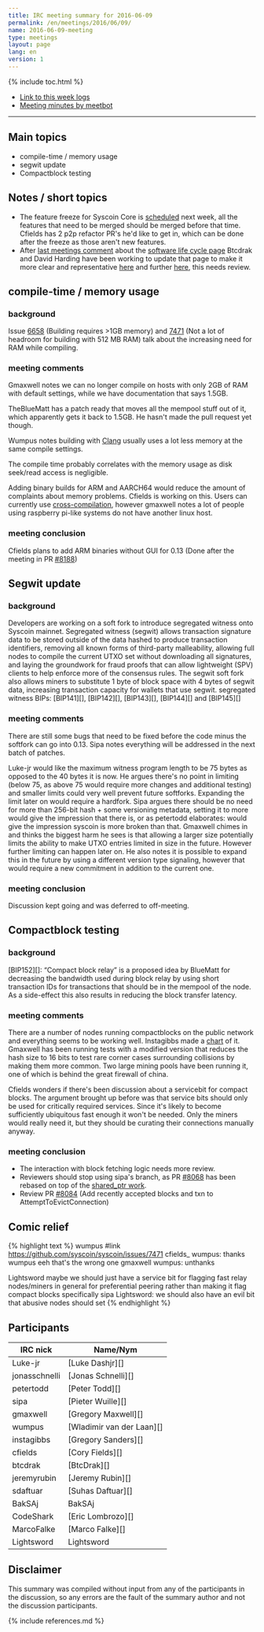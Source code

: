 ```yaml
---
title: IRC meeting summary for 2016-06-09
permalink: /en/meetings/2016/06/09/
name: 2016-06-09-meeting
type: meetings
layout: page
lang: en
version: 1
---
```

{% include toc.html %}
 
- [Link to this week logs](https://botbot.me/freenode/syscoin-core-dev/2016-06-09/?msg=67610017&page=3)
- [Meeting minutes by meetbot](http://www.erisian.com.au/meetbot/syscoin-core-dev/2016/syscoin-core-dev.2016-06-09-19.00.html)
 
---
 
## Main topics
 
- compile-time / memory usage
- segwit update
- Compactblock testing

## Notes / short topics

- The feature freeze for Syscoin Core is [scheduled](https://github.com/syscoin/syscoin/issues/7679) next week, all the features that need to be merged should be merged before that time. Cfields has 2 p2p refactor PR's he'd like to get in, which can be done after the freeze as those aren't new features.
- After [last meetings comment](https://syscoincore.org/en/meetings/2016/06/02/#notes--short-topics) about the [software life cycle page](https://syscoincore.org/en/lifecycle/) Btcdrak and David Harding have been working to update that page to make it more clear and representative [here](https://github.com/syscoin-core/syscoincore.org/pull/179) and further [here](https://github.com/btcdrak/syscoincore.org/pull/2), this needs review. 

## compile-time / memory usage
 
### background
 
Issue [6658](https://github.com/syscoin/syscoin/issues/6658) (Building requires >1GB memory) and [7471](https://github.com/syscoin/syscoin/issues/7471) (Not a lot of headroom for building with 512 MB RAM) talk about the increasing need for RAM while compiling. 

### meeting comments
 
Gmaxwell notes we can no longer compile on hosts with only 2GB of RAM with default settings, while we have documentation that says 1.5GB.

TheBlueMatt has a patch ready that moves all the mempool stuff out of it, which apparently gets it back to 1.5GB. He hasn't made the pull request yet though.

Wumpus notes building with [Clang](https://en.wikipedia.org/wiki/Clang) usually uses a lot less memory at the same compile settings.

The compile time probably correlates with the memory usage as disk seek/read access is negligible. 

Adding binary builds for ARM and AARCH64 would reduce the amount of complaints about memory problems. Cfields is working on this. Users can currently use [cross-compilation](https://github.com/syscoin/syscoin/blob/master/doc/build-unix.md#arm-cross-compilation), however gmaxwell notes a lot of people using raspberry pi-like systems do not have another linux host.

### meeting conclusion

Cfields plans to add ARM binaries without GUI for 0.13 (Done after the meeting in PR [#8188][])

## Segwit update
 
### background
 
Developers are working on a soft fork to introduce segregated witness onto Syscoin mainnet. Segregated witness (segwit) allows transaction signature data to be stored outside of the data hashed to produce transaction identifiers, removing all known forms of third-party malleability, allowing full nodes to compile the current UTXO set without downloading all signatures, and laying the groundwork for fraud proofs that can allow lightweight (SPV) clients to help enforce more of the consensus rules. The segwit soft fork also allows miners to substitute 1 byte of block space with 4 bytes of segwit data, increasing transaction capacity for wallets that use segwit. segregated witness BIPs: [BIP141][], [BIP142][], [BIP143][], [BIP144][] and [BIP145][]

### meeting comments

There are still some bugs that need to be fixed before the code minus the softfork can go into 0.13. Sipa notes everything will be addressed in the next batch of patches. 

Luke-jr would like the maximum witness program length to be 75 bytes as opposed to the 40 bytes it is now. He argues there's no point in limiting (below 75, as above 75 would require more changes and additional testing) and smaller limits could very well prevent future softforks. Expanding the limit later on would require a hardfork. Sipa argues there should be no need for more than 256-bit hash + some versioning metadata, setting it to more would give the impression that there is, or as petertodd elaborates: would give the impression syscoin is more broken than that. Gmaxwell chimes in and thinks the biggest harm he sees is that allowing a larger size potentially limits the ability to make UTXO entries limited in size in the future. However further limiting can happen later on. He also notes it is possible to expand this in the future by using a different version type signaling, however that would require a new commitment in addition to the current one.  

### meeting conclusion

Discussion kept going and was deferred to off-meeting.

## Compactblock testing

### background
 
[BIP152][]: “Compact block relay” is a proposed idea by BlueMatt for decreasing the bandwidth used during block relay by using short transaction IDs for transactions that should be in the mempool of the node. As a side-effect this also results in reducing the block transfer latency.

### meeting comments
 
There are a number of nodes running compactblocks on the public network and everything seems to be working well. Instagibbs made a [chart](http://imgur.com/iq2lRGl) of it. Gmaxwell has been running tests with a modified version that reduces the hash size to 16 bits to test rare corner cases surrounding collisions by making them more common. Two large mining pools have been running it, one of which is behind the great firewall of china.

Cfields wonders if there's been discussion about a servicebit for compact blocks. The argument brought up before was that service bits should only be used for critically required services. Since it's likely to become sufficiently ubiquitous fast enough it won't be needed. Only the miners would really need it, but they should be curating their connections manually anyway.

### meeting conclusion

- The interaction with block fetching logic needs more review.
- Reviewers should stop using sipa's branch, as PR [#8068][] has been rebased on top of the [shared_ptr work][#8126].
- Review PR [#8084][] (Add recently accepted blocks and txn to AttemptToEvictConnection)

## Comic relief

{% highlight text %}
wumpus       #link https://github.com/syscoin/syscoin/issues/7471
cfields_     wumpus: thanks
wumpus       eeh that's the wrong one
gmaxwell     wumpus: unthanks

Lightsword   maybe we should just have a service bit for flagging fast relay nodes/miners in general for preferential peering rather than making it flag compact blocks specifically
sipa         Lightsword: we should also have an evil bit that abusive nodes should set
{% endhighlight %}
 
## Participants
 
| IRC nick      | Name/Nym                  |
|---------------|---------------------------|
| Luke-jr       | [Luke Dashjr][]           |
| jonasschnelli | [Jonas Schnelli][]        |
| petertodd     | [Peter Todd][]            |
| sipa          | [Pieter Wuille][]         |
| gmaxwell      | [Gregory Maxwell][]       |
| wumpus        | [Wladimir van der Laan][] |
| instagibbs    | [Gregory Sanders][]       |
| cfields       | [Cory Fields][]           |
| btcdrak       | [BtcDrak][]               |
| jeremyrubin   | [Jeremy Rubin][]          |
| sdaftuar      | [Suhas Daftuar][]         |
| BakSAj        | BakSAj                    |
| CodeShark     | [Eric Lombrozo][]         |
| MarcoFalke    | [Marco Falke][]           |
| Lightsword    | Lightsword                |

## Disclaimer
 
This summary was compiled without input from any of the participants in the discussion, so any errors are the fault of the summary author and not the discussion participants.
 
[#8188]: https://github.com/syscoin/syscoin/pull/8188
[#8068]: https://github.com/syscoin/syscoin/pull/8068
[#8126]: https://github.com/syscoin/syscoin/pull/8126
[#8084]: https://github.com/syscoin/syscoin/pull/8084
 
{% include references.md %}
